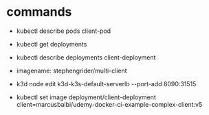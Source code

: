 # commands

* kubectl describe pods client-pod
* kubectl get deployments
* kubectl describe deployments client-deployment

* imagename: stephengrider/multi-client
* k3d node edit k3d-k3s-default-serverlb --port-add 8090:31515
* kubectl set image deployment/client-deployment client=marcusbalbi/udemy-docker-ci-example-complex-client:v5
